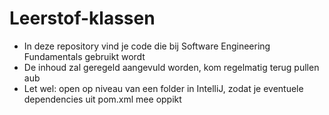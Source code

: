 # Leerstof-klassen

* In deze repository vind je code die bij Software Engineering Fundamentals gebruikt wordt
* De inhoud zal geregeld aangevuld worden, kom regelmatig terug pullen aub
* Let wel: open op niveau van een folder in IntelliJ, zodat je eventuele dependencies uit pom.xml mee oppikt
